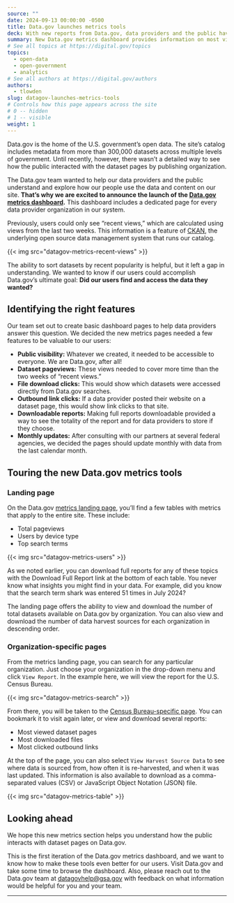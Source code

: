 ```yaml
---
source: ""
date: 2024-09-13 00:00:00 -0500
title: Data.gov launches metrics tools
deck: With new reports from Data.gov, data providers and the public have more ways to understand how users interact with datasets and other content.
summary: New Data.gov metrics dashboard provides information on most visited datasets, most downloaded files, most clicked outbound links, top search terms, and more.
# See all topics at https://digital.gov/topics
topics:
  - open-data
  - open-government
  - analytics
# See all authors at https://digital.gov/authors
authors: 
  - tlowden
slug: datagov-launches-metrics-tools
# Controls how this page appears across the site
# 0 -- hidden
# 1 -- visible
weight: 1
---
```

Data.gov is the home of the U.S. government’s open data. The site’s catalog includes metadata from more than 300,000 datasets across multiple levels of government. Until recently, however, there wasn’t a detailed way to see how the public interacted with the dataset pages by publishing organization.

The Data.gov team wanted to help our data providers and the public understand and explore how our people use the data and content on our site. **That’s why we are excited to announce the launch of the [Data.gov metrics dashboard](http://Data.gov/metrics).** This dashboard includes a dedicated page for every data provider organization in our system. 

Previously, users could only see “recent views,” which are calculated using views from the last two weeks. This information is a feature of [CKAN](https://ckan.org/), the underlying open source data management system that runs our catalog.

{{< img src="datagov-metrics-recent-views" >}}

The ability to sort datasets by recent popularity is helpful, but it left a gap in understanding. We wanted to know if our users could accomplish Data.gov’s ultimate goal: **Did our users find and access the data they wanted?**

## Identifying the right features 

Our team set out to create basic dashboard pages to help data providers answer this question. We decided the new metrics pages needed a few features to be valuable to our users:

* **Public visibility:** Whatever we created, it needed to be accessible to everyone. We are Data.gov, after all!
* **Dataset pageviews:** These views needed to cover more time than the two weeks of “recent views.”
* **File download clicks:** This would show which datasets were accessed directly from Data.gov searches.
* **Outbound link clicks:** If a data provider posted their website on a dataset page, this would show link clicks to that site.
* **Downloadable reports:** Making full reports downloadable provided a way to see the totality of the report and for data providers to store if they choose.
* **Monthly updates:** After consulting with our partners at several federal agencies, we decided the pages should update monthly with data from the last calendar month.

## Touring the new Data.gov metrics tools

### Landing page

On the Data.gov [metrics landing page](http://data.gov/metrics), you’ll find a few tables with metrics that apply to the entire site. These include:

* Total pageviews
* Users by device type
* Top search terms

{{< img src="datagov-metrics-users" >}}

As we noted earlier, you can download full reports for any of these topics with the Download Full Report link at the bottom of each table. You never know what insights you might find in your data. For example, did you know that the search term shark was entered 51 times in July 2024?

The landing page offers the ability to view and download the number of total datasets available on Data.gov by organization. You can also view and download the number of data harvest sources for each organization in descending order.

### Organization-specific pages

From the metrics landing page, you can search for any particular organization. Just choose your organization in the drop-down menu and click `View Report`. In the example here, we will view the report for the U.S. Census Bureau. 

{{< img src="datagov-metrics-search" >}}

From there, you will be taken to the [Census Bureau-specific page](https://data.gov/metrics/organization/census-gov/index.html). You can bookmark it to visit again later, or view and download several reports:

* Most viewed dataset pages
* Most downloaded files
* Most clicked outbound links

At the top of the page, you can also select `View Harvest Source Data` to see where data is sourced from, how often it is re-harvested, and when it was last updated. This information is also available to download as a comma-separated values (CSV) or JavaScript Object Notation (JSON) file.

{{< img src="datagov-metrics-table" >}}

## Looking ahead

We hope this new metrics section helps you understand how the public interacts with dataset pages on Data.gov. 

This is the first iteration of the Data.gov metrics dashboard, and we want to know how to make these tools even better for our users. Visit Data.gov and take some time to browse the dashboard. Also, please reach out to the Data.gov team at [datagovhelp@gsa.gov](mailto:datagovhelp@gsa.gov) with feedback on what information would be helpful for you and your team.

---
